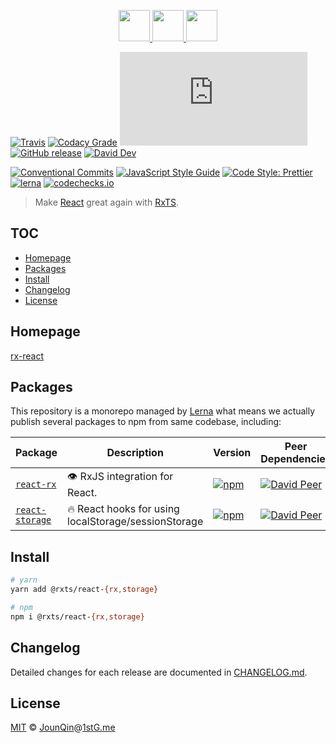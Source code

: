 <p align="center">
  <a href="https://rxjs.dev">
    <img src="https://rxjs.dev/assets/images/logos/Rx_Logo_S.png" height="50">
  </a>
  <a href="#readme">
    <img src="https://rx-ts.github.io/assets/heart.svg" height="50">
  </a>
  <a href="https://reactjs.org">
    <img src="https://rx-ts.github.io/assets/react.svg"  height="50">
  </a>
</p>

[![Travis](https://img.shields.io/travis/com/rx-ts/react.svg)](https://travis-ci.com/rx-ts/react)
[![Codacy Grade](https://img.shields.io/codacy/grade/7c86462361344d6f8b6566b1dd5fa2ea)](https://www.codacy.com/app/JounQin/react)
[![type-coverage](https://img.shields.io/badge/dynamic/json.svg?label=type-coverage&prefix=%E2%89%A5&suffix=%&query=$.typeCoverage.atLeast&uri=https%3A%2F%2Fraw.githubusercontent.com%2Frx-ts%2Freact%2Fmaster%2Fpackage.json)](https://github.com/plantain-00/type-coverage)
[![GitHub release](https://img.shields.io/github/release/rx-ts/react)](https://github.com/rx-ts/react/releases)
[![David Dev](https://img.shields.io/david/dev/rx-ts/react.svg)](https://david-dm.org/rx-ts/react?type=dev)

[![Conventional Commits](https://img.shields.io/badge/conventional%20commits-1.0.0-yellow.svg)](https://conventionalcommits.org)
[![JavaScript Style Guide](https://img.shields.io/badge/code_style-standard-brightgreen.svg)](https://standardjs.com)
[![Code Style: Prettier](https://img.shields.io/badge/code_style-prettier-ff69b4.svg)](https://github.com/prettier/prettier)
[![lerna](https://img.shields.io/badge/maintained%20with-lerna-cc00ff.svg)](https://lerna.js.org)
[![codechecks.io](https://raw.githubusercontent.com/codechecks/docs/master/images/badges/badge-default.svg?sanitize=true)](https://codechecks.io)

> Make [React][] great again with [RxTS][].

## TOC <!-- omit in toc -->

- [Homepage](#homepage)
- [Packages](#packages)
- [Install](#install)
- [Changelog](#changelog)
- [License](#license)

## Homepage

[rx-react][]

## Packages

This repository is a monorepo managed by [Lerna][] what means we actually publish several packages to npm from same codebase, including:

| Package                                    | Description                                          | Version                                                                                                           | Peer Dependencies                                                                                                                                                            | Dependencies                                                                                                                                             |
| ------------------------------------------ | ---------------------------------------------------- | ----------------------------------------------------------------------------------------------------------------- | ---------------------------------------------------------------------------------------------------------------------------------------------------------------------------- | -------------------------------------------------------------------------------------------------------------------------------------------------------- |
| [`react-rx`](/packages/react-rx)           | 👁️ RxJS integration for React.                       | [![npm](https://img.shields.io/npm/v/@rxts/react-rx.svg)](https://www.npmjs.com/package/@rxts/react-rx)           | [![David Peer](https://img.shields.io/david/peer/rx-ts/react-rx.svg?path=packages/react-rx)](https://david-dm.org/rx-ts/react-rx?path=packages/react-rx&type=peer)           | [![David](https://img.shields.io/david/rx-ts/react-rx.svg?path=packages/react-rx)](https://david-dm.org/rx-ts/react-rx?path=packages/react-rx)           |
| [`react-storage`](/packages/react-storage) | 🔥 React hooks for using localStorage/sessionStorage | [![npm](https://img.shields.io/npm/v/@rxts/react-storage.svg)](https://www.npmjs.com/package/@rxts/react-storage) | [![David Peer](https://img.shields.io/david/peer/rx-ts/react-rx.svg?path=packages/react-storage)](https://david-dm.org/rx-ts/react-rx?path=packages/react-storage&type=peer) | [![David](https://img.shields.io/david/rx-ts/react-rx.svg?path=packages/react-storage)](https://david-dm.org/rx-ts/react-rx?path=packages/react-storage) |

## Install

```sh
# yarn
yarn add @rxts/react-{rx,storage}

# npm
npm i @rxts/react-{rx,storage}
```

## Changelog

Detailed changes for each release are documented in [CHANGELOG.md](./CHANGELOG.md).

## License

[MIT][] © [JounQin][]@[1stG.me][]

[1stg.me]: https://www.1stg.me
[rx-react]: https://rx-react.now.sh
[rxts]: https://rxjs.dev
[react]: https://reactjs.org
[jounqin]: https://GitHub.com/JounQin
[lerna]: https://github.com/lerna/lerna
[mit]: http://opensource.org/licenses/MIT
